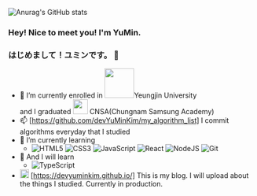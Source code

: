 ![Anurag's GitHub stats](https://github-readme-stats.vercel.app/api?username=devYuMinKim&show_icons=true&theme=dark)
### Hey! Nice to meet you! I'm YuMin.
### はじめまして！ユミンです。 👋
- 🔭 I’m currently enrolled in <img src="https://user-images.githubusercontent.com/55650732/175797289-fe50314b-5259-4c5f-8642-55eff2b76cb5.png" width="60">Yeungjin University  
and I graduated 
<img src="https://user-images.githubusercontent.com/55650732/175797055-ea9cf843-da6c-4a4e-90d5-00f2691858fe.png" width="30"> CNSA(Chungnam Samsung Academy)
- 📫 [https://github.com/devYuMinKim/my_algorithm_list] I commit algorithms everyday that I studied
- 🌱 I’m currently learning 
  - ![HTML5](https://img.shields.io/badge/-HTML5-F05032?style=for-the-badge&logo=html5&logoColor=ffffff)
    ![CSS3](https://img.shields.io/badge/-CSS3-007ACC?style=for-the-badge&logo=css3) 
    ![JavaScript](https://img.shields.io/badge/-JavaScript-%23F7DF1C?style=for-the-badge&logo=javascript&logoColor=000000&labelColor=%23F7DF1&color=%23FFCE5A) 
    ![React](https://img.shields.io/badge/-React-222222?style=for-the-badge&logo=react) 
    ![NodeJS](https://img.shields.io/badge/-Nodejs-43853d?style=for-the-badge&logo=Node.js&logoColor=white) 
    ![Git](https://img.shields.io/badge/-GIT-F05032?style=for-the-badge&logo=git&logoColor=ffffff)
- 🤔 And I will learn
  - ![TypeScript](https://img.shields.io/badge/-TypeScript-007ACC?style=for-the-badge&logo=typescript&logoColor=white)
- [<img src="https://user-images.githubusercontent.com/55650732/175800079-88663599-53d0-4f61-af63-d95de2d9a78b.png" width="18">](https://devyuminkim.github.io/) [https://devyuminkim.github.io/] This is my blog. I will upload about the things I studied. Currently in production.


<!--
**devYuMinKim/devYuMinKim** is a ✨ _special_ ✨ repository because its `README.md` (this file) appears on your GitHub profile.

Here are some ideas to get you started:



- 👯 I’m looking to collaborate on ...
- 🤔 I’m looking for help with ...
- 💬 Ask me about ...
- 📫 How to reach me: ...
- 😄 Pronouns: ...
- ⚡ Fun fact: ...
-->
